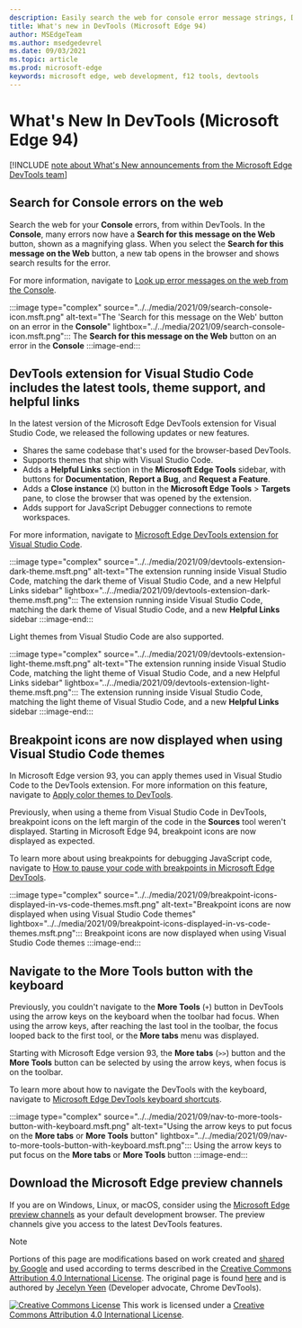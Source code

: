 ```yaml
---
description: Easily search the web for console error message strings, DevTools extension for Visual Studio Code now has the newest tools and theme support, breakpoint icons are now displayed when using Visual Studio Code themes, and you can navigate to the More Tools button with the keyboard.
title: What's new in DevTools (Microsoft Edge 94)
author: MSEdgeTeam
ms.author: msedgedevrel
ms.date: 09/03/2021
ms.topic: article
ms.prod: microsoft-edge
keywords: microsoft edge, web development, f12 tools, devtools
---
```

# What's New In DevTools (Microsoft Edge 94)

[!INCLUDE [note about What's New announcements from the Microsoft Edge DevTools team](../../includes/edge-whats-new-note.md)]


<!-- ====================================================================== -->
## Search for Console errors on the web

<!-- Title: Quickly debug console errors with our new integrated search feature -->
<!-- Subtitle: Now you can quickly search for console errors directly from the Console. -->

Search the web for your **Console** errors, from within DevTools.  In the **Console**, many errors now have a **Search for this message on the Web** button, shown as a magnifying glass.  When you select the **Search for this message on the Web** button, a new tab opens in the browser and shows search results for the error.

For more information, navigate to [Look up error messages on the web from the Console][LookupErrorsWebFromConsole].

:::image type="complex" source="../../media/2021/09/search-console-icon.msft.png" alt-text="The 'Search for this message on the Web' button on an error in the **Console**" lightbox="../../media/2021/09/search-console-icon.msft.png":::
   The **Search for this message on the Web** button on an error in the **Console**
:::image-end:::


<!-- ====================================================================== -->
## DevTools extension for Visual Studio Code includes the latest tools, theme support, and helpful links

<!-- Title: Edge DevTools for VS Code now supports themes and uses the most recent codebase -->
<!-- Subtitle: The Edge DevTools extension for VS Code now uses the same version of the Developer Tools as your Microsoft Edge browser. We also added ways to learn more and for you to tell us what we could do better from within Visual Studio Code. -->

In the latest version of the Microsoft Edge DevTools extension for Visual Studio Code, we released the following updates or new features.
*  Shares the same codebase that's used for the browser-based DevTools.
*  Supports themes that ship with Visual Studio Code.
*  Adds a **Helpful Links** section in the **Microsoft Edge Tools** sidebar, with buttons for **Documentation**, **Report a Bug**, and **Request a Feature**.
*  Adds a **Close instance** (`X`) button in the **Microsoft Edge Tools** > **Targets** pane, to close the browser that was opened by the extension.
*  Adds support for JavaScript Debugger connections to remote workspaces.

For more information, navigate to [Microsoft Edge DevTools extension for Visual Studio Code][EdgeDevToolsExtensionForVSCode].

:::image type="complex" source="../../media/2021/09/devtools-extension-dark-theme.msft.png" alt-text="The extension running inside Visual Studio Code, matching the dark theme of Visual Studio Code, and a new Helpful Links sidebar" lightbox="../../media/2021/09/devtools-extension-dark-theme.msft.png":::
   The extension running inside Visual Studio Code, matching the dark theme of Visual Studio Code, and a new **Helpful Links** sidebar
:::image-end:::

Light themes from Visual Studio Code are also supported.

:::image type="complex" source="../../media/2021/09/devtools-extension-light-theme.msft.png" alt-text="The extension running inside Visual Studio Code, matching the light theme of Visual Studio Code, and a new Helpful Links sidebar" lightbox="../../media/2021/09/devtools-extension-light-theme.msft.png":::
   The extension running inside Visual Studio Code, matching the light theme of Visual Studio Code, and a new **Helpful Links** sidebar
:::image-end:::


<!-- ====================================================================== -->
## Breakpoint icons are now displayed when using Visual Studio Code themes

<!-- Title: Breakpoint icons are now displayed when using themes from Visual Studio Code -->
<!-- Subtitle: Setting, removing, and viewing breakpoints is now easier in Microsoft Edge. -->

In Microsoft Edge version 93, you can apply themes used in Visual Studio Code to the DevTools extension.  For more information on this feature, navigate to [Apply color themes to DevTools][ApplyColorThemesToDevTools].

Previously, when using a theme from Visual Studio Code in DevTools, breakpoint icons on the left margin of the code in the **Sources** tool weren't displayed.  Starting in Microsoft Edge 94, breakpoint icons are now displayed as expected.

To learn more about using breakpoints for debugging JavaScript code, navigate to [How to pause your code with breakpoints in Microsoft Edge DevTools][PauseCodeWithBreakpoints].

:::image type="complex" source="../../media/2021/09/breakpoint-icons-displayed-in-vs-code-themes.msft.png" alt-text="Breakpoint icons are now displayed when using Visual Studio Code themes" lightbox="../../media/2021/09/breakpoint-icons-displayed-in-vs-code-themes.msft.png":::
   Breakpoint icons are now displayed when using Visual Studio Code themes
:::image-end:::


<!-- ====================================================================== -->
## Navigate to the More Tools button with the keyboard

<!-- Title: Use the arrow keys to navigate to the + button to open more tools -->
<!-- Subtitle: To open more tools, we have improved keyboard accessibility using the arrow keys on the main DevTools toolbar. -->

Previously, you couldn't navigate to the **More Tools** (`+`) button in DevTools using the arrow keys on the keyboard when the toolbar had focus.  When using the arrow keys, after reaching the last tool in the toolbar, the focus looped back to the first tool, or the **More tabs** menu was displayed.

Starting with Microsoft Edge version 93, the **More tabs** (`>>`) button and the **More Tools** button can be selected by using the arrow keys, when focus is on the toolbar.

To learn more about how to navigate the DevTools with the keyboard, navigate to [Microsoft Edge DevTools keyboard shortcuts][DevToolsKeyboardShortcuts].

:::image type="complex" source="../../media/2021/09/nav-to-more-tools-button-with-keyboard.msft.png" alt-text="Using the arrow keys to put focus on the **More tabs** or **More Tools** button" lightbox="../../media/2021/09/nav-to-more-tools-button-with-keyboard.msft.png":::
   Using the arrow keys to put focus on the **More tabs** or **More Tools** button
:::image-end:::


<!-- ====================================================================== -->
## Download the Microsoft Edge preview channels

If you are on Windows, Linux, or macOS, consider using the [Microsoft Edge preview channels][MicrosoftEdgePreviewChannels] as your default development browser.  The preview channels give you access to the latest DevTools features.


<!-- ====================================================================== -->
<!-- links -->
[EdgeDevToolsExtensionForVSCode]: ../../../../visual-studio-code/microsoft-edge-devtools-extension.md "Microsoft Edge DevTools extension for Visual Studio Code | Microsoft Docs"
[LookupErrorsWebFromConsole]: ../../../console/index.md#look-up-error-messages-on-the-web-from-the-console "Look up error messages on the web from the Console - Use the Console | Microsoft Docs"
[DevToolsKeyboardShortcuts]: ../../../shortcuts/index.md "Microsoft Edge DevTools keyboard shortcuts | Microsoft Docs"
[ApplyColorThemesToDevTools]: ../../../customize/theme.md "Apply color themes to DevTools | Microsoft Docs"
[PauseCodeWithBreakpoints]: ../../../javascript/breakpoints.md "How to pause your code with breakpoints in Microsoft Edge DevTools | Microsoft Docs"

<!-- external links -->
[MicrosoftEdgePreviewChannels]: https://www.microsoftedgeinsider.com/download "Microsoft Edge Preview Channels"

[VisualstudioMarketplaceMsEdgedevtoolsVscodeEdgeDevtools]: https://marketplace.visualstudio.com/items?itemName=ms-edgedevtools.vscode-edge-devtools "Microsoft Edge Developer Tools for Visual Studio Code | Visual Studio Marketplace"


<!-- ====================================================================== -->
> [!NOTE]
> Portions of this page are modifications based on work created and [shared by Google][GoogleSitePolicies] and used according to terms described in the [Creative Commons Attribution 4.0 International License][CCA4IL].
> The original page is found [here](https://developer.chrome.com/blog/new-in-devtools-94) and is authored by [Jecelyn Yeen][JecelynYeen] \(Developer advocate, Chrome DevTools\).

[![Creative Commons License][CCby4Image]][CCA4IL]
This work is licensed under a [Creative Commons Attribution 4.0 International License][CCA4IL].

[CCA4IL]: https://creativecommons.org/licenses/by/4.0
[CCby4Image]: https://i.creativecommons.org/l/by/4.0/88x31.png
[GoogleSitePolicies]: https://developers.google.com/terms/site-policies
[JecelynYeen]: https://developers.google.com/web/resources/contributors/jecelynyeen
